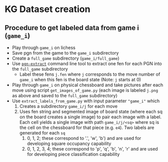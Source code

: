 # KG Dataset creation
## Procedure to get labeled data from game i (`game_i`)
- Play through `game_i` on lichess
- Save pgn from the game to the `game_i` subdirectory
- Create a `full_game` subdirectory (`game_i/full_game`)
- Use [`pgn-extract`](https://www.howtoinstall.me/ubuntu/18-04/pgn-extract/) command line tool to extract one fen for each PGN into the `full_game` subdirectory
	- Label these fens `j.fen` where `j` corresponds to the move number of `game_i` when this fen is the board state (Note: `j` starts at 0)
- Play through `game_i` on physical chessboard and take pictures after each move using script `get_images_of_game.py` (each image is labeled `j.png` as above and saved to the `full_game` subdirectory)
- Use `extract_labels_from_game.py` with input parameter `"game_i"` which
	1. Creates a subdirectory `game_i/j` for each move
	1. Uses fen string and segmented image of board state (where each sq on the board creates a single image) to pair each image with a label. Each cell yields a single image with path `game_i/j/<sq>` where sq is the cell on the chessboard for that piece (e.g. `e4`). Two labels are generated for each `sq`
		1. 0, 1, 2; these correspond to '.', 'w', 'b') and are used for developing square occupancy capability
		2. 0, 1, 2, 3, 4; these correspond to 'p', 'q', 'b', 'n', 'r' and are used for developing piece classification capability

